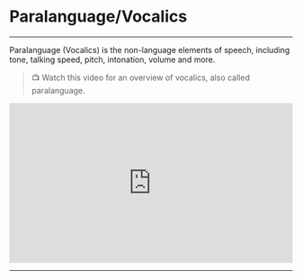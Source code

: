 # Paralanguage/Vocalics

---

Paralanguage (Vocalics) is the non-language elements of speech, including tone, talking speed, pitch, intonation, volume and more.

> 📺 Watch this video for an overview of vocalics, also called paralanguage.

<div style="position: relative; padding-bottom: 56.25%; height: 0;"><iframe src="https://www.youtube.com/embed/zhkeK_yY354" title="YouTube video player" frameborder="0" allow="accelerometer; autoplay; clipboard-write; encrypted-media; gyroscope; picture-in-picture" allowfullscreen style="position: absolute; top: 0; left: 0; width: 100%; height: 100%;"></iframe></div>


 ---
 


